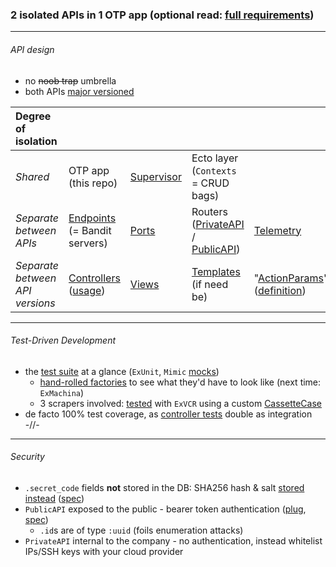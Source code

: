 ### 2 isolated APIs in 1 OTP app (optional read: [full requirements](https://github.com/pbc/devtest))

---

###### API design

- no ~~noob trap~~ umbrella
- both APIs [major versioned](https://github.com/engelanna/devtest_elixir/tree/master/lib/private_api/v1)

Degree of isolation |||||
:-- | --- | --- | --- | --- |
*Shared* | OTP app (this repo) | [Supervisor](https://github.com/engelanna/devtest_elixir/blob/master/lib/devtest_elixir/application.ex#L21-L22) | Ecto layer (`Contexts` =  CRUD bags)
*Separate between APIs* | [Endpoints](https://github.com/engelanna/devtest_elixir/blob/master/config/config.exs#L14-L33) (= Bandit servers) | [Ports](https://github.com/engelanna/devtest_elixir/blob/master/config/dev.exs#L22-L35) | Routers ([PrivateAPI](https://github.com/engelanna/devtest_elixir/blob/master/lib/private_api/router.ex#L10-L23) / [PublicAPI](https://github.com/engelanna/devtest_elixir/blob/master/lib/public_api/router.ex#L11-L22)) | [Telemetry](https://github.com/engelanna/devtest_elixir/blob/master/lib/devtest_elixir/application.ex#L11-L12)
*Separate between API versions* | [Controllers](https://github.com/engelanna/devtest_elixir/blob/master/lib/private_api/v1/controllers.ex#L5) ([usage](https://github.com/engelanna/devtest_elixir/blob/master/lib/private_api/v1/controllers/json/location_controller.ex#L4)) | [Views](https://github.com/engelanna/devtest_elixir/blob/master/lib/private_api/v1/views.ex#L15-L19) | [Templates](https://github.com/engelanna/devtest_elixir/blob/master/lib/public_api/v1/views.ex#L7) (if need be) | "[ActionParams](https://github.com/engelanna/devtest_elixir/blob/master/lib/private_api/v1/params/location_params.ex#L6-L9)" ([definition](https://github.com/engelanna/devtest_elixir/blob/master/lib/private_api/v1/params.ex#L4-L11))

---

###### Test-Driven Development
- the [test suite](https://i.ibb.co/R2VLBfy/devtest-elixir-test-suite-screenshot.png) at a glance (`ExUnit`, `Mimic` [mocks](https://github.com/engelanna/devtest_elixir/blob/master/test/private_api/v1/controllers/json/target_controller/evaluate_target_test.exs#L21))
  - [hand-rolled factories](https://github.com/engelanna/devtest_elixir/blob/master/test/support/factories/location_group_factory.ex#L10) to see what they'd have to look like (next time: `ExMachina`)
  - 3 scrapers involved: [tested](https://github.com/engelanna/devtest_elixir/blob/master/test/devtest_elixir/pricing_strategies/count_html_nodes_at_url_then_divide_test.exs) with `ExVCR` using a custom [CassetteCase](https://github.com/engelanna/devtest_elixir/blob/master/test/support/cassette_case.ex)
- de facto 100% test coverage, as [controller tests](https://github.com/engelanna/devtest_elixir/blob/master/test/public_api/v1/controllers/json/target_group_controller/target_groups_for_country_code_test.exs#L9) double as integration -//-
---

###### Security
- `.secret_code` fields **not** stored in the DB: SHA256 hash & salt [stored instead](https://github.com/engelanna/devtest_elixir/blob/master/lib/devtest_elixir/contexts/shared/secret_code_context.ex#L6-L8) ([spec](https://github.com/engelanna/devtest_elixir/blob/master/test/devtest_elixir/contexts/secret_code_context_test.exs#L12))
- `PublicAPI` exposed to the public - bearer token authentication ([plug](https://github.com/engelanna/devtest_elixir/blob/master/lib/public_api/v1/plugs/verify_token.ex), [spec](https://github.com/engelanna/devtest_elixir/blob/master/test/public_api/v1/plugs/verify_token_test.exs#L33))
  - `.id`s are of type `:uuid` (foils enumeration attacks)
- `PrivateAPI` internal to the company - no authentication, instead whitelist IPs/SSH keys with your cloud provider
